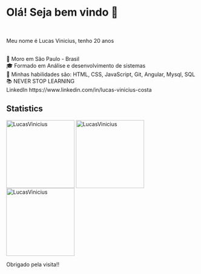 <h1> Olá! Seja bem vindo 👋</h1><br>
<p>Meu nome é Lucas Vinicius, tenho 20 anos</p><br>
<div class="container-informations" style:"background-color: #38bcad;">
🌆 Moro em São Paulo - Brasil<br>
🎓 Formado em Análise e desenvolvimento de sistemas<br>
🔹 Minhas habilidades são: HTML, CSS, JavaScript, Git, Angular, Mysql, SQL<br>
📚 NEVER STOP LEARNING <br>
</div>
LinkedIn <a>https://www.linkedin.com/in/lucas-vinicius-costa</a><br>

<h2>Statistics</h2>
<img height="180em" align="center" src="https://github-readme-stats.vercel.app/api/top-langs?username=LucasViniciusNunesCosta&show_icons=true&locale=en&layout=compact" alt="LucasVinicius" />

<img height="180em" align="center" src="https://github-readme-stats.vercel.app/api?username=LucasViniciusNunesCosta&show_icons=true&locale=en" alt="LucasVinicius" />

<img height="180em" align="center" src="https://github-readme-streak-stats.herokuapp.com/?user=LucasViniciusNunesCosta" alt="LucasVinicius" />

  <p>Obrigado pela visita!!</p>
